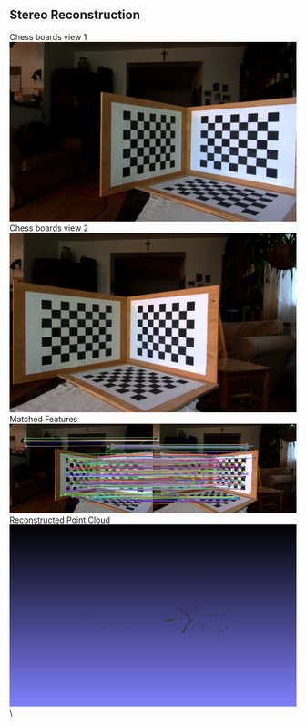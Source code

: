 ## Stereo Reconstruction ##
Chess boards view 1 \
![View1](https://github.com/AnupamaRajkumar/3D-Computer-Vision/blob/master/StructureFromMotion/Input/P2/1.png)\
Chess boards view 2\
![View2](https://github.com/AnupamaRajkumar/3D-Computer-Vision/blob/master/StructureFromMotion/Input/P2/2.png)\
Matched Features\
![Matched](https://github.com/AnupamaRajkumar/3D-Computer-Vision/blob/master/StructureFromMotion/Output/Matches_P2.png)\
Reconstructed Point Cloud\
![Reconstructed](https://github.com/AnupamaRajkumar/3D-Computer-Vision/blob/master/StructureFromMotion/Output/ReconstructedPlane00.png)\
